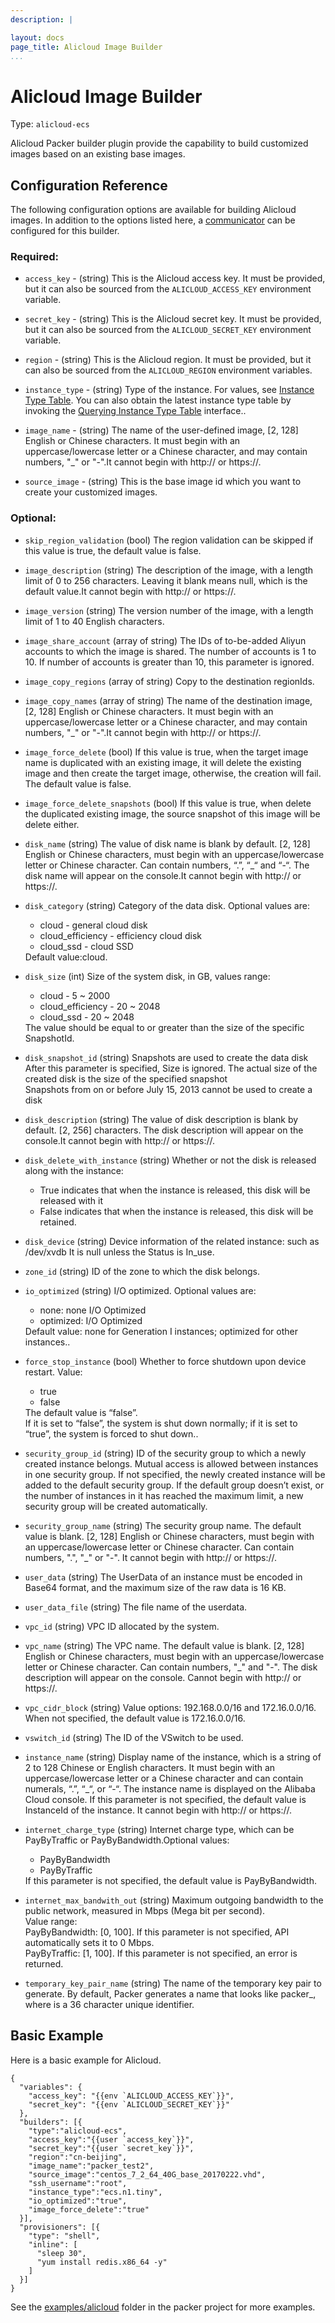 ```yaml
---
description: |

layout: docs
page_title: Alicloud Image Builder
...
```


# Alicloud Image Builder

Type: `alicloud-ecs`

Alicloud Packer builder plugin provide the capability to build  customized images based on an existing base images.

## Configuration Reference

The following configuration options are available for building Alicloud images. In addition to the options listed here, a
[communicator](/docs/templates/communicator.html) can be configured for this
builder.

### Required:

*   `access_key` - (string) This is the Alicloud access key. It must be provided, but  it can also be sourced from the `ALICLOUD_ACCESS_KEY` environment variable.

*   `secret_key` - (string) This is the Alicloud secret key. It must be provided, but it can also be sourced from the `ALICLOUD_SECRET_KEY` environment variable.

*   `region` - (string) This is the Alicloud region. It must be provided, but it can also be sourced from the `ALICLOUD_REGION` environment variables.

*   `instance_type` - (string) Type of the instance. For values, see [Instance Type Table](). You can also obtain the latest instance type table by invoking the [Querying Instance Type Table](https://intl.aliyun.com/help/doc-detail/25620.htm?spm=a3c0i.o25499en.a3.6.Dr1bik) interface..

*   `image_name` - (string) The name of the user-defined image, [2, 128] English or Chinese characters. It must begin with an uppercase/lowercase letter or a Chinese character, and may contain numbers, "_" or "-".It cannot begin with http:// or https://.

*   `source_image` - (string) This is the base image id which you want to create your customized images.



### Optional:

-   `skip_region_validation` (bool) The region validation can be skipped if this value is true, the default value is false.

-   `image_description` (string) The description of the image, with a length limit of 0 to 256 characters. Leaving it blank means null, which is the default value.It cannot begin with http:// or https://.

-   `image_version` (string) The version number of the image, with a length limit of 1 to 40 English characters.

-   `image_share_account` (array of string) The IDs of to-be-added Aliyun accounts to which the image is shared. The number of accounts is 1 to 10. If number of accounts is greater than 10, this parameter is ignored.

-   `image_copy_regions` (array of string) Copy to the destination regionIds.

-   `image_copy_names` (array of string) The name of the destination image, [2, 128] English or Chinese characters. It must begin with an uppercase/lowercase letter or a Chinese character, and may contain numbers, "_" or "-".It cannot begin with http:// or https://.

-   `image_force_delete` (bool) If this value is true, when the target image name is duplicated with an existing image, it will delete the existing image and then create the target image, otherwise, the creation will fail. The default value is false.
    
-   `image_force_delete_snapshots` (bool) If this value is true, when delete the duplicated existing image, the source snapshot of this image will be delete either.

-   `disk_name` (string) The value of disk name is blank by default. [2, 128] English or Chinese characters, must begin with an uppercase/lowercase letter or Chinese character. Can contain numbers, “.”, “_“ and “-“. The disk name will appear on the console.It cannot begin with http:// or https://.

-   `disk_category` (string) Category of the data disk. Optional values are:
                        <ul>
                        <li>cloud - general cloud disk
                        <li>cloud_efficiency - efficiency cloud disk
                        <li>cloud_ssd - cloud SSD
                        </ul>
    Default value:cloud.

-   `disk_size` (int) Size of the system disk, in GB, values range:
                      <ul>
                      <li>cloud - 5 ~ 2000
                      <li>cloud_efficiency - 20 ~ 2048
                      <li>cloud_ssd - 20 ~ 2048
                      </ul>
     The value should be equal to or greater than the size of the specific SnapshotId.
                      
-   `disk_snapshot_id` (string) Snapshots are used to create the data disk 
                                After this parameter is specified, Size is ignored. The actual size of the created disk is the size of the specified snapshot
                                <br/>Snapshots from on or before July 15, 2013 cannot be used to create a disk
                                
-   `disk_description` (string) The value of disk description is blank by default. [2, 256] characters. The disk description will appear on the console.It cannot begin with http:// or https://.

-   `disk_delete_with_instance` (string) Whether or not the disk is released along with the instance:
     <ul>
           <li>True indicates that when the instance is released, this disk will be released with it
           <li>False indicates that when the instance is released, this disk will be retained.
     </ul>

-   `disk_device` (string) Device information of the related instance: such as /dev/xvdb
                           It is null unless the Status is In_use.

-   `zone_id` (string) ID of the zone to which the disk belongs.

-   `io_optimized` (string) I/O optimized. Optional values are:
    <ul>
        <li>none: none I/O Optimized
        <li>optimized: I/O Optimized
    </ul>
    Default value: none for Generation I instances; optimized for other instances..

-   `force_stop_instance` (bool) Whether to force shutdown upon device restart. Value:
    <ul>
        <li>true
        <li>false
    </ul>
     The default value is “false”.<br>
      If it is set to “false”, the system is shut down normally; if it is set to “true”, the system is forced to shut down..

-   `security_group_id` (string) ID of the security group to which a newly created instance belongs. Mutual access is allowed between instances in one security group. If not specified, the newly created instance will be added to the default security group. If the default group doesn’t exist, or the number of instances in it has reached the maximum limit, a new security group will be created automatically.
    
-   `security_group_name` (string) The security group name. The default value is blank. [2, 128] English or Chinese characters, must begin with an uppercase/lowercase letter or Chinese character. Can contain numbers, ".", "_" or "-". It cannot begin with http:// or https://.

-   `user_data` (string) The UserData of an instance must be encoded in Base64 format, and the maximum size of the raw data is 16 KB.

-   `user_data_file` (string) The file name of the userdata.

-   `vpc_id` (string) VPC ID allocated by the system.

-   `vpc_name` (string) The VPC name. The default value is blank. [2, 128] English or Chinese characters, must begin with an uppercase/lowercase letter or Chinese character. Can contain numbers, "_" and "-". The disk description will appear on the console. Cannot begin with http:// or https://.

-   `vpc_cidr_block` (string) Value options: 192.168.0.0/16 and 172.16.0.0/16. When not specified, the default value is 172.16.0.0/16.

-   `vswitch_id` (string) The ID of the VSwitch to be used.

-   `instance_name` (string) Display name of the instance, which is a string of 2 to 128 Chinese or English characters. It must begin with an uppercase/lowercase letter or a Chinese character and can contain numerals, “.”, “_“, or “-“. The instance name is displayed on the Alibaba Cloud console. If this parameter is not specified, the default value is InstanceId of the instance. It cannot begin with http:// or https://.

-   `internet_charge_type` (string) Internet charge type, which can be PayByTraffic or PayByBandwidth.Optional values:
    <ul>
      <li>PayByBandwidth
      <li>PayByTraffic
    </ul>
    If this parameter is not specified, the default value is PayByBandwidth.
    
    
-   `internet_max_bandwith_out` (string) Maximum outgoing bandwidth to the public network, measured in Mbps (Mega bit per second). 
     <br>Value range: 
     <br>PayByBandwidth: [0, 100]. If this parameter is not specified, API automatically sets it to 0 Mbps.
     <br>PayByTraffic: [1, 100]. If this parameter is not specified, an error is returned.

-   `temporary_key_pair_name` (string) The name of the temporary key pair to generate. By default, Packer generates a name that looks like packer_<UUID>, where <UUID> is a 36 character unique identifier.


## Basic Example

Here is a basic example for Alicloud.

``` {.javascript}
{
  "variables": {
    "access_key": "{{env `ALICLOUD_ACCESS_KEY`}}",
    "secret_key": "{{env `ALICLOUD_SECRET_KEY`}}"
  },
  "builders": [{
    "type":"alicloud-ecs",
    "access_key":"{{user `access_key`}}",
    "secret_key":"{{user `secret_key`}}",
    "region":"cn-beijing",
    "image_name":"packer_test2",
    "source_image":"centos_7_2_64_40G_base_20170222.vhd",
    "ssh_username":"root",
    "instance_type":"ecs.n1.tiny",
    "io_optimized":"true",
    "image_force_delete":"true"
  }],
  "provisioners": [{
    "type": "shell",
    "inline": [
      "sleep 30",
      "yum install redis.x86_64 -y"
    ]
  }]
}
```


See the [examples/alicloud](https://github.com/mitchellh/packer/tree/master/examples/alicloud) folder in the packer project
for more examples.
